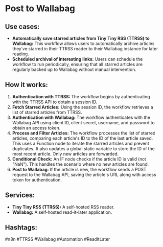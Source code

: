 # Post to Wallabag

## Use cases:

*   **Automatically save starred articles from Tiny Tiny RSS (TTRSS) to Wallabag:** This workflow allows users to automatically archive articles they've starred in their TTRSS reader to their Wallabag instance for later reading.
*   **Scheduled archival of interesting links:** Users can schedule the workflow to run periodically, ensuring that all starred articles are regularly backed up to Wallabag without manual intervention.

## How it works:

1.  **Authentication with TTRSS:** The workflow begins by authenticating with the TTRSS API to obtain a session ID.
2.  **Fetch Starred Articles:** Using the session ID, the workflow retrieves a list of starred articles from TTRSS.
3.  **Authentication with Wallabag:** The workflow authenticates with the Wallabag API using client ID, client secret, username, and password to obtain an access token.
4.  **Process and Filter Articles:** The workflow processes the list of starred articles, comparing each article's ID to the ID of the last article saved. This uses a Function node to iterate the starred articles and prevent duplicates. It also updates a global static variable to store the ID of the most recent article. Only new articles are forwarded.
5.  **Conditional Check:** An IF node checks if the article ID is valid (not "NaN"). This handles the scenario where no new articles are found.
6.  **Post to Wallabag:** If the article is new, the workflow sends a POST request to the Wallabag API, saving the article's URL along with access token for authentication.

## Services:

*   **Tiny Tiny RSS (TTRSS):** A self-hosted RSS reader.
*   **Wallabag:** A self-hosted read-it-later application.

## Hashtags:

#n8n #TTRSS #Wallabag #Automation #ReadItLater
